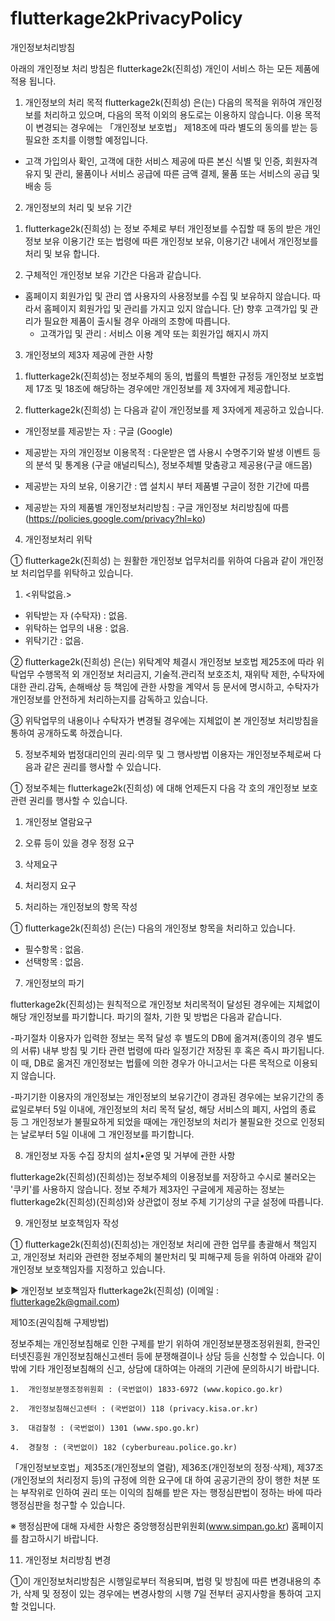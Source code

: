 # flutterkage2kPrivacyPolicy
개인정보처리방침


아래의 개인정보 처리 방침은 flutterkage2k(진희성) 개인이 서비스 하는 모든 제품에 적용 됩니다.

1. 개인정보의 처리 목적 
flutterkage2k(진희성) 은(는) 다음의 목적을 위하여 개인정보를 처리하고 있으며, 다음의 목적 이외의 용도로는 이용하지 않습니다.
이용 목적이 변경되는 경우에는 「개인정보 보호법」 제18조에 따라 별도의 동의를 받는 등 필요한 조치를 이행할 예정입니다.

- 고객 가입의사 확인, 고객에 대한 서비스 제공에 따른 본신 식별 및 인증, 회원자격 유지 및 관리, 물품이나 서비스 공급에 따른 금액 결제, 물품 또는 서비스의 공급 및 배송 등


2. 개인정보의 처리 및 보유 기간

1) flutterkage2k(진희성) 는 정보 주체로 부터 개인정보를 수집할 때 동의 받은 개인정보 보유 이용기간 또는 법령에 따른 개인정보 보유, 이용기간 내에서 개인정보를 처리 및 보유 합니다.

2) 구체적인 개인정보 보유 기간은 다음과 같습니다.
 
- 홈페이지 회원가입 및 관리 앱 사용자의 사용정보를 수집 및 보유하지 않습니다. 따라서 홈페이지 회원가입 및 관리를 가지고 있지 않습니다. 
  단) 향후 고객가입 및 관리가 필요한 제품이 출시될 경우 아래의 조항에 따릅니다.
    - 고객가입 및 관리 : 서비스 이용 계약 또는 회원가입 해지시 까지 
 

3. 개인정보의 제3자 제공에 관한 사항

1) flutterkage2k(진희성)는 정보주체의 동의, 법률의 특별한 규정등 개인정보 보호법 제 17조 및 18조에 해당하는 경우에만 개인정보를 제 3자에게 제공합니다.

2) flutterkage2k(진희성) 는 다음과 같이 개인정보를 제 3자에게 제공하고 있습니다.

- 개인정보를 제공받는 자 : 구글 (Google)

- 제공받는 자의 개인정보 이용목적 : 다운받은 앱 사용시 수명주기와 발생 이벤트 등의 분석 및 통계용 (구글 애널리틱스), 정보주체별 맞춤광고 제공용(구글 애드몹)

- 제공받는 자의 보유, 이용기간 : 앱 설치시 부터 제품별 구글이 정한 기간에 따름

- 제공받는 자의 제품별 개인정보처리방침 : 구글 개인정보 처리방침에 따름 (https://policies.google.com/privacy?hl=ko)


4. 개인정보처리 위탁

① flutterkage2k(진희성) 는 원활한 개인정보 업무처리를 위하여 다음과 같이 개인정보 처리업무를 위탁하고 있습니다.

1. <위탁없음.>
- 위탁받는 자 (수탁자) : 없음.
- 위탁하는 업무의 내용 : 없음.
- 위탁기간 : 없음.

② flutterkage2k(진희성) 은(는) 위탁계약 체결시 개인정보 보호법 제25조에 따라 위탁업무 수행목적 외 개인정보 처리금지, 기술적․관리적 보호조치, 재위탁 제한, 수탁자에 대한 관리․감독, 손해배상 등 책임에 관한 사항을 계약서 등 문서에 명시하고, 수탁자가 개인정보를 안전하게 처리하는지를 감독하고 있습니다.

③ 위탁업무의 내용이나 수탁자가 변경될 경우에는 지체없이 본 개인정보 처리방침을 통하여 공개하도록 하겠습니다.

 
5. 정보주체와 법정대리인의 권리·의무 및 그 행사방법 이용자는 개인정보주체로써 다음과 같은 권리를 행사할 수 있습니다.

① 정보주체는 flutterkage2k(진희성) 에 대해 언제든지 다음 각 호의 개인정보 보호 관련 권리를 행사할 수 있습니다.
1. 개인정보 열람요구
2. 오류 등이 있을 경우 정정 요구
3. 삭제요구
4. 처리정지 요구


6. 처리하는 개인정보의 항목 작성 

① flutterkage2k(진희성) 은(는) 다음의 개인정보 항목을 처리하고 있습니다.

- 필수항목 : 없음.
- 선택항목 : 없음.


7. 개인정보의 파기

flutterkage2k(진희성)는 원칙적으로 개인정보 처리목적이 달성된 경우에는 지체없이 해당 개인정보를 파기합니다. 파기의 절차, 기한 및 방법은 다음과 같습니다.

-파기절차
이용자가 입력한 정보는 목적 달성 후 별도의 DB에 옮겨져(종이의 경우 별도의 서류) 내부 방침 및 기타 관련 법령에 따라 일정기간 저장된 후 혹은 즉시 파기됩니다. 이 때, DB로 옮겨진 개인정보는 법률에 의한 경우가 아니고서는 다른 목적으로 이용되지 않습니다.

-파기기한
이용자의 개인정보는 개인정보의 보유기간이 경과된 경우에는 보유기간의 종료일로부터 5일 이내에, 개인정보의 처리 목적 달성, 해당 서비스의 폐지, 사업의 종료 등 그 개인정보가 불필요하게 되었을 때에는 개인정보의 처리가 불필요한 것으로 인정되는 날로부터 5일 이내에 그 개인정보를 파기합니다.


8. 개인정보 자동 수집 장치의 설치•운영 및 거부에 관한 사항

flutterkage2k(진희성)(진희성)는 정보주체의 이용정보를 저장하고 수시로 불러오는 '쿠키'를 사용하지 않습니다.
정보 주체가 제3자인 구글에게 제공하는 정보는 flutterkage2k(진희성)(진희성)와 상관없이 정보 주체 기기상의 구글 설정에 따릅니다.


9. 개인정보 보호책임자 작성

① flutterkage2k(진희성)(진희성)는 개인정보 처리에 관한 업무를 총괄해서 책임지고, 개인정보 처리와 관련한 정보주체의 불만처리 및 피해구제 등을 위하여 아래와 같이 개인정보 보호책임자를 지정하고 있습니다.

▶ 개인정보 보호책임자 
flutterkage2k(진희성) (이메일 : flutterkage2k@gmail.com)


제10조(권익침해 구제방법)

정보주체는 개인정보침해로 인한 구제를 받기 위하여 개인정보분쟁조정위원회, 한국인터넷진흥원 개인정보침해신고센터 등에 분쟁해결이나 상담 등을 신청할 수 있습니다. 이 밖에 기타 개인정보침해의 신고, 상담에 대하여는 아래의 기관에 문의하시기 바랍니다.

	1.	개인정보분쟁조정위원회 : (국번없이) 1833-6972 (www.kopico.go.kr)

	2.	개인정보침해신고센터 : (국번없이) 118 (privacy.kisa.or.kr)

	3.	대검찰청 : (국번없이) 1301 (www.spo.go.kr)

	4.	경찰청 : (국번없이) 182 (cyberbureau.police.go.kr)

「개인정보보호법」제35조(개인정보의 열람), 제36조(개인정보의 정정·삭제), 제37조(개인정보의 처리정지 등)의 규정에 의한 요구에 대 하여 공공기관의 장이 행한 처분 또는 부작위로 인하여 권리 또는 이익의 침해를 받은 자는 행정심판법이 정하는 바에 따라 행정심판을 청구할 수 있습니다.

※ 행정심판에 대해 자세한 사항은 중앙행정심판위원회(www.simpan.go.kr) 홈페이지를 참고하시기 바랍니다.


11. 개인정보 처리방침 변경

①이 개인정보처리방침은 시행일로부터 적용되며, 법령 및 방침에 따른 변경내용의 추가, 삭제 및 정정이 있는 경우에는 변경사항의 시행 7일 전부터 공지사항을 통하여 고지할 것입니다.



